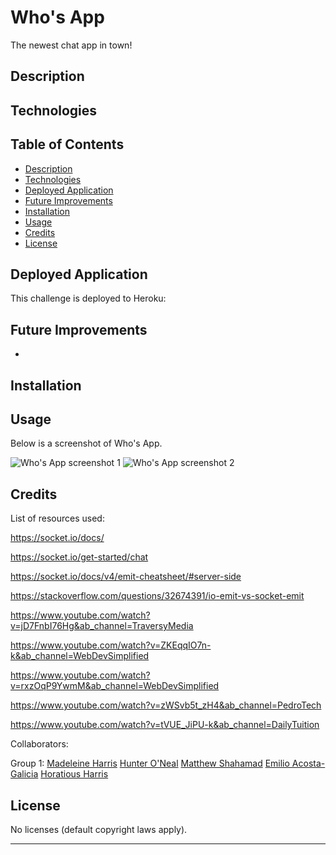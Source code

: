 # Who's App
The newest chat app in town!

## Description



## Technologies



## Table of Contents

- [Description](#description)
- [Technologies](#Technologies)
- [Deployed Application](#deployed-application)
- [Future Improvements](#future-improvements)
- [Installation](#installation)
- [Usage](#usage)
- [Credits](#credits)
- [License](#license)


## Deployed Application

This challenge is deployed to Heroku:

## Future Improvements

* 

## Installation

## Usage

Below is a screenshot of Who's App.

![Who's App screenshot 1]()
![Who's App screenshot 2]()

## Credits

List of resources used:

https://socket.io/docs/

https://socket.io/get-started/chat

https://socket.io/docs/v4/emit-cheatsheet/#server-side

https://stackoverflow.com/questions/32674391/io-emit-vs-socket-emit

https://www.youtube.com/watch?v=jD7FnbI76Hg&ab_channel=TraversyMedia

https://www.youtube.com/watch?v=ZKEqqIO7n-k&ab_channel=WebDevSimplified

https://www.youtube.com/watch?v=rxzOqP9YwmM&ab_channel=WebDevSimplified

https://www.youtube.com/watch?v=zWSvb5t_zH4&ab_channel=PedroTech

https://www.youtube.com/watch?v=tVUE_JiPU-k&ab_channel=DailyTuition

Collaborators:

Group 1:
 [Madeleine Harris](https://github.com/miss-mad)
 [Hunter O'Neal](https://github.com/HellaHunter)
 [Matthew Shahamad](https://github.com/MatthewShahamad)
 [Emilio Acosta-Galicia](https://github.com/EmilioAcostaG)
 [Horatious Harris](https://github.com/geekcoldhand)

## License

No licenses (default copyright laws apply).

---
